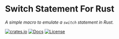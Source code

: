 # Switch Statement For Rust

*A simple macro to emulate a `switch` statement in Rust.*

[![crates.io](https://img.shields.io/crates/v/switch_statement.svg)](https://crates.io/crates/switch_statement)
[![Docs](https://docs.rs/switch_statement/badge.svg)](https://docs.rs/switch_statement/)
[![License](https://img.shields.io/badge/license-MIT-blue.svg)](LICENSE)
